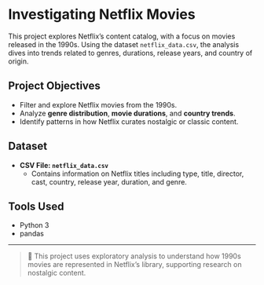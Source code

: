 # Investigating Netflix Movies

This project explores Netflix’s content catalog, with a focus on movies released in the 1990s. Using the dataset `netflix_data.csv`, the analysis dives into trends related to genres, durations, release years, and country of origin.

## Project Objectives

- Filter and explore Netflix movies from the 1990s.
- Analyze **genre distribution**, **movie durations**, and **country trends**.
- Identify patterns in how Netflix curates nostalgic or classic content.

## Dataset

- **CSV File: `netflix_data.csv`**
  - Contains information on Netflix titles including type, title, director, cast, country, release year, duration, and genre.

## Tools Used

- Python 3  
- pandas  

---

> 🔎 This project uses exploratory analysis to understand how 1990s movies are represented in Netflix’s library, supporting research on nostalgic content.
